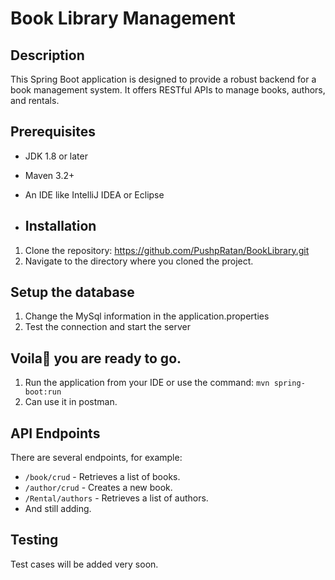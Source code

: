 # Book Library Management

## Description
This Spring Boot application is designed to provide a robust backend for a book management system. It offers RESTful APIs to manage books, authors, and rentals.

## Prerequisites
- JDK 1.8 or later
- Maven 3.2+
- An IDE like IntelliJ IDEA or Eclipse

- ## Installation
1. Clone the repository: https://github.com/PushpRatan/BookLibrary.git
2. Navigate to the directory where you cloned the project.

## Setup the database
1. Change the MySql information in the application.properties
2. Test the connection and start the server

## Voila🥳 you are ready to go.
1. Run the application from your IDE or use the command: `mvn spring-boot:run`
2. Can use it in postman.

## API Endpoints
There are several endpoints, for example:
- `/book/crud` - Retrieves a list of books.
- `/author/crud` - Creates a new book.
- `/Rental/authors` - Retrieves a list of authors.
- And still adding.

## Testing
Test cases will be added very soon.




